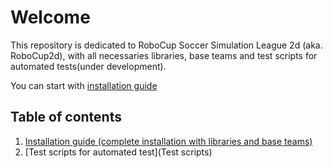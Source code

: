 # Welcome
This repository is  dedicated to RoboCup Soccer Simulation League 2d (aka. RoboCup2d), with all necessaries libraries, base teams and test scripts  for automated tests(under development).

You can start with [installation guide](Sources/README.md)

## Table of contents
1.  [Installation guide (complete installation with libraries and base teams)](Sources)
2.  [Test scripts for automated test](Test scripts)
